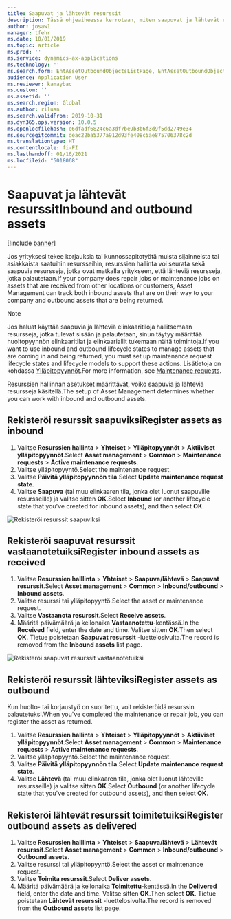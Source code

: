 ```yaml
---
title: Saapuvat ja lähtevät resurssit
description: Tässä ohjeaiheessa kerrotaan, miten saapuvat ja lähtevät resurssit rekisteröidään resurssien hallinnassa.
author: josaw1
manager: tfehr
ms.date: 10/01/2019
ms.topic: article
ms.prod: ''
ms.service: dynamics-ax-applications
ms.technology: ''
ms.search.form: EntAssetOutboundObjectsListPage, EntAssetOutboundObjectsDeliver, EntAssetInboundObjectsListPage, EntAssetInboundObjectsRecieve
audience: Application User
ms.reviewer: kamaybac
ms.custom: ''
ms.assetid: ''
ms.search.region: Global
ms.author: riluan
ms.search.validFrom: 2019-10-31
ms.dyn365.ops.version: 10.0.5
ms.openlocfilehash: e6dfadf6824c6a3df7be9b3b6f3d9f5dd2749e34
ms.sourcegitcommit: deac22ba5377a912d93fe408c5ae875706378c2d
ms.translationtype: HT
ms.contentlocale: fi-FI
ms.lasthandoff: 01/16/2021
ms.locfileid: "5018068"
---
```

# <a name="inbound-and-outbound-assets"></a><span data-ttu-id="d5752-103">Saapuvat ja lähtevät resurssit</span><span class="sxs-lookup"><span data-stu-id="d5752-103">Inbound and outbound assets</span></span>

[!include [banner](../../includes/banner.md)]

 

<span data-ttu-id="d5752-104">Jos yrityksesi tekee korjauksia tai kunnossapitotyötä muista sijainneista tai asiakkaista saatuihin resursseihin, resurssien hallinta voi seurata sekä saapuvia resursseja, jotka ovat matkalla yritykseen, että lähteviä resursseja, jotka palautetaan.</span><span class="sxs-lookup"><span data-stu-id="d5752-104">If your company does repair jobs or maintenance jobs on assets that are received from other locations or customers, Asset Management can track both inbound assets that are on their way to your company and outbound assets that are being returned.</span></span>

> [!NOTE]
> <span data-ttu-id="d5752-105">Jos haluat käyttää saapuvia ja lähteviä elinkaaritiloja hallitsemaan resursseja, jotka tulevat sisään ja palautetaan, sinun täytyy määrittää huoltopyynnön elinkaaritilat ja elinkaariallit tukemaan näitä toimintoja.</span><span class="sxs-lookup"><span data-stu-id="d5752-105">If you want to use inbound and outbound lifecycle states to manage assets that are coming in and being returned, you must set up maintenance request lifecycle states and lifecycle models to support these actions.</span></span> <span data-ttu-id="d5752-106">Lisätietoja on kohdassa [Ylläpitopyynnöt](../setup-for-maintenance-requests/requests.md).</span><span class="sxs-lookup"><span data-stu-id="d5752-106">For more information, see [Maintenance requests](../setup-for-maintenance-requests/requests.md).</span></span>

<span data-ttu-id="d5752-107">Resurssien hallinnan asetukset määrittävät, voiko saapuvia ja lähteviä resursseja käsitellä.</span><span class="sxs-lookup"><span data-stu-id="d5752-107">The setup of Asset Management determines whether you can work with inbound and outbound assets.</span></span>

## <a name="register-assets-as-inbound"></a><span data-ttu-id="d5752-108">Rekisteröi resurssit saapuviksi</span><span class="sxs-lookup"><span data-stu-id="d5752-108">Register assets as inbound</span></span>

1. <span data-ttu-id="d5752-109">Valitse **Resurssien hallinta** \> **Yhteiset** \> **Ylläpitopyynnöt** \> **Aktiiviset ylläpitopyynnöt**.</span><span class="sxs-lookup"><span data-stu-id="d5752-109">Select **Asset management** \> **Common** \> **Maintenance requests** \> **Active maintenance requests**.</span></span>
2. <span data-ttu-id="d5752-110">Valitse ylläpitopyyntö.</span><span class="sxs-lookup"><span data-stu-id="d5752-110">Select the maintenance request.</span></span>
3. <span data-ttu-id="d5752-111">Valitse **Päivitä ylläpitopyynnön tila**.</span><span class="sxs-lookup"><span data-stu-id="d5752-111">Select **Update maintenance request state**.</span></span>
4. <span data-ttu-id="d5752-112">Valitse **Saapuva** (tai muu elinkaaren tila, jonka olet luonut saapuville resursseille) ja valitse sitten **OK**.</span><span class="sxs-lookup"><span data-stu-id="d5752-112">Select **Inbound** (or another lifecycle state that you've created for inbound assets), and then select **OK**.</span></span>

![Rekisteröi resurssit saapuviksi](media/07-manage-maintenance-requests.png)

## <a name="register-inbound-assets-as-received"></a><span data-ttu-id="d5752-114">Rekisteröi saapuvat resurssit vastaanotetuiksi</span><span class="sxs-lookup"><span data-stu-id="d5752-114">Register inbound assets as received</span></span>

1. <span data-ttu-id="d5752-115">Valitse **Resurssien halllinta** \> **Yhteiset** \> **Saapuva/lähtevä** \> **Saapuvat resurssit**.</span><span class="sxs-lookup"><span data-stu-id="d5752-115">Select **Asset management** \> **Common** \> **Inbound/outbound** \> **Inbound assets**.</span></span>
2. <span data-ttu-id="d5752-116">Valitse resurssi tai ylläpitopyyntö.</span><span class="sxs-lookup"><span data-stu-id="d5752-116">Select the asset or maintenance request.</span></span>
3. <span data-ttu-id="d5752-117">Valitse **Vastaanota resurssit**.</span><span class="sxs-lookup"><span data-stu-id="d5752-117">Select **Receive assets**.</span></span>
4. <span data-ttu-id="d5752-118">Määritä päivämäärä ja kellonaika **Vastaanotettu**-kentässä.</span><span class="sxs-lookup"><span data-stu-id="d5752-118">In the **Received** field, enter the date and time.</span></span> <span data-ttu-id="d5752-119">Valitse sitten **OK**.</span><span class="sxs-lookup"><span data-stu-id="d5752-119">Then select **OK**.</span></span> <span data-ttu-id="d5752-120">Tietue poistetaan **Saapuvat resurssit** -luettelosivulta.</span><span class="sxs-lookup"><span data-stu-id="d5752-120">The record is removed from the **Inbound assets** list page.</span></span>

![Rekisteröi saapuvat resurssit vastaanotetuiksi](media/08-manage-maintenance-requests.png)

## <a name="register-assets-as-outbound"></a><span data-ttu-id="d5752-122">Rekisteröi resurssit lähteviksi</span><span class="sxs-lookup"><span data-stu-id="d5752-122">Register assets as outbound</span></span>

<span data-ttu-id="d5752-123">Kun huolto- tai korjaustyö on suoritettu, voit rekisteröidä resurssin palautetuksi.</span><span class="sxs-lookup"><span data-stu-id="d5752-123">When you've completed the maintenance or repair job, you can register the asset as returned.</span></span>

1. <span data-ttu-id="d5752-124">Valitse **Resurssien hallinta** \> **Yhteiset** \> **Ylläpitopyynnöt** \> **Aktiiviset ylläpitopyynnöt**.</span><span class="sxs-lookup"><span data-stu-id="d5752-124">Select **Asset management** \> **Common** \> **Maintenance requests** \> **Active maintenance requests**.</span></span>
2. <span data-ttu-id="d5752-125">Valitse ylläpitopyyntö.</span><span class="sxs-lookup"><span data-stu-id="d5752-125">Select the maintenance request.</span></span>
3. <span data-ttu-id="d5752-126">Valitse **Päivitä ylläpitopyynnön tila**.</span><span class="sxs-lookup"><span data-stu-id="d5752-126">Select **Update maintenance request state**.</span></span>
4. <span data-ttu-id="d5752-127">Valitse **Lähtevä** (tai muu elinkaaren tila, jonka olet luonut lähteville resursseille) ja valitse sitten **OK**.</span><span class="sxs-lookup"><span data-stu-id="d5752-127">Select **Outbound** (or another lifecycle state that you've created for outbound assets), and then select **OK**.</span></span>

## <a name="register-outbound-assets-as-delivered"></a><span data-ttu-id="d5752-128">Rekisteröi lähtevät resurssit toimitetuiksi</span><span class="sxs-lookup"><span data-stu-id="d5752-128">Register outbound assets as delivered</span></span>

1. <span data-ttu-id="d5752-129">Valitse **Resurssien halllinta** \> **Yhteiset** \> **Saapuva/lähtevä** \> **Lähtevät resurssit**.</span><span class="sxs-lookup"><span data-stu-id="d5752-129">Select **Asset management** \> **Common** \> **Inbound/outbound** \> **Outbound assets**.</span></span>
2. <span data-ttu-id="d5752-130">Valitse resurssi tai ylläpitopyyntö.</span><span class="sxs-lookup"><span data-stu-id="d5752-130">Select the asset or maintenance request.</span></span>
3. <span data-ttu-id="d5752-131">Valitse **Toimita resurssit**.</span><span class="sxs-lookup"><span data-stu-id="d5752-131">Select **Deliver assets**.</span></span>
4. <span data-ttu-id="d5752-132">Määritä päivämäärä ja kellonaika **Toimitettu**-kentässä.</span><span class="sxs-lookup"><span data-stu-id="d5752-132">In the **Delivered** field, enter the date and time.</span></span> <span data-ttu-id="d5752-133">Valitse sitten **OK**.</span><span class="sxs-lookup"><span data-stu-id="d5752-133">Then select **OK**.</span></span> <span data-ttu-id="d5752-134">Tietue poistetaan **Lähtevät resurssit** -luettelosivulta.</span><span class="sxs-lookup"><span data-stu-id="d5752-134">The record is removed from the **Outbound assets** list page.</span></span>
